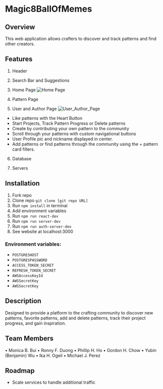 # Magic8BallOfMemes

## Overview

This web application allows crafters to discover and track patterns and find other creators.


## Features

  1. Header



  2. Search Bar and Suggestions



  3. Home Page
  ![Home Page](https://i.imgur.com/3w0nPgT.png)


  4. Pattern Page



  5. User and Author Page
  ![User_Author_Page](https://user-images.githubusercontent.com/73146132/115321886-a944d380-a139-11eb-9a47-183aa4bc5abd.gif)
  
  - Like patterns with the Heart Button
  - Start Projects, Track Pattern Progress or Delete patterns
  - Create by contributing your own pattern to the community
  - Scroll through your patterns with custom navigational buttons
  - User Profile pic and nickname displayed in center.
  - Add patterns or find patterns through the community using the + pattern card fillers.


  6. Database



  7. Servers


## Installation

  1. Fork repo
  2. Clone repo ```git clone [git repo URL]```
  3. Run ```npm install``` in terminal
  4. Add environment variables
  5. Run ```npm run react-dev```
  6. Run ```npm run server-dev```
  7. Run ```npm run auth-server-dev```
  8. See website at localhost:3000


### Environment variables: 

  - ```POSTGRESHOST```
  - ```POSTGRESPASSWORD```
  - ```ACCESS_TOKEN_SECRET```
  - ```REFRESH_TOKEN_SECRET```
  - ```AWSAccessKeyId```
  - ```AWSSecretKey```
  - ```AWSSecretKey```


## Description

Designed to provide a platform to the crafting community to discover new patterns, favorite patterns, add and delete patterns, track their project progress, and gain inspiration. 


## Team Members

  • Monica B. Bui
  • Ronny F. Duong
  • Phillip H. Ho
  • Gordon H. Chow
  • Yubin (Benjamin) Wu
  • Ika H. Ogeil
  • Michael J. Perez
 

## Roadmap

- Scale services to handle additional traffic
